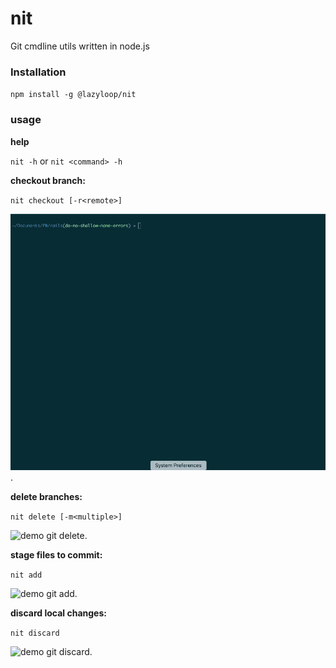 # nit

Git cmdline utils written in node.js

### Installation

`npm install -g @lazyloop/nit`

### usage

**help**

`nit -h` or `nit <command> -h`

**checkout branch:**

`nit checkout [-r<remote>]`

![demo git checkout](https://raw.githubusercontent.com/Gokuldroid/nit/master/samples/nit_checkout.gif).

**delete branches:**

`nit delete [-m<multiple>]`

![demo git delete](https://raw.githubusercontent.com/Gokuldroid/nit/master/samples/nit_delete.gif).

**stage files to commit:**

`nit add`

![demo git add](https://raw.githubusercontent.com/Gokuldroid/nit/master/samples/nit_add.gif).

**discard local changes:**

`nit discard`

![demo git discard](https://raw.githubusercontent.com/Gokuldroid/nit/master/samples/nit_discard.gif).
